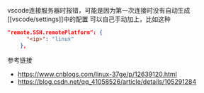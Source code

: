vscode连接服务器时报错，可能是因为第一次连接时没有自动生成[[vscode/settings]]中的配置
可以自己手动加上，比如这种
```json
"remote.SSH.remotePlatform": {
      "<ip>": "linux"
    },
```
参考链接
- https://www.cnblogs.com/linux-37ge/p/12639120.html
- https://blog.csdn.net/qq_41058526/article/details/105291284
